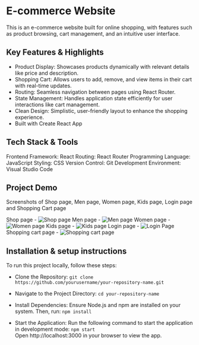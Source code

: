 # E-commerce Website

This is an e-commerce website built for online shopping, with features such as product browsing, cart management, and an intuitive user interface.

## Key Features & Highlights

- Product Display: Showcases products dynamically with relevant details like price and description.
- Shopping Cart: Allows users to add, remove, and view items in their cart with real-time updates.
- Routing: Seamless navigation between pages using React Router.
- State Management: Handles application state efficiently for user interactions like cart management.
- Clean Design: Simplistic, user-friendly layout to enhance the shopping experience.
- Built with Create React App

## Tech Stack & Tools

Frontend Framework: React
Routing: React Router
Programming Language: JavaScript
Styling: CSS
Version Control: Git
Development Environment: Visual Studio Code

## Project Demo

Screenshots of Shop page, Men page, Women page, Kids page, Login page and Shopping Cart page

Shop page - ![Shop page](https://github.com/user-attachments/assets/649c1729-619f-46d0-8888-91bbbcedbc7a)
Men page - ![Men page](https://github.com/user-attachments/assets/71ffa7a6-5aff-4574-a5e0-b24a34f34bcc)
Women page - ![Women page](https://github.com/user-attachments/assets/f25430af-9457-47f4-8b2e-7b3902078ef3)
Kids page - ![Kids page](https://github.com/user-attachments/assets/42f1ddf9-df3c-4f00-8315-af8253e532a4)
Login page - ![Login Page](https://github.com/user-attachments/assets/54cf67d8-b511-4abc-b765-555c0be27345)
Shopping cart page - ![Shopping cart page](https://github.com/user-attachments/assets/6a8c5b61-3f9f-4456-862b-142ae5d4ddfd)

## Installation & setup instructions

To run this project locally, follow these steps:

- Clone the Repository:
  `git clone https://github.com/yourusername/your-repository-name.git`

- Navigate to the Project Directory:
  `cd your-repository-name`

- Install Dependencies: Ensure Node.js and npm are installed on your system. Then, run:
  `npm install`

- Start the Application: Run the following command to start the application in development mode:
  `npm start`  
  Open http://localhost:3000 in your browser to view the app.
